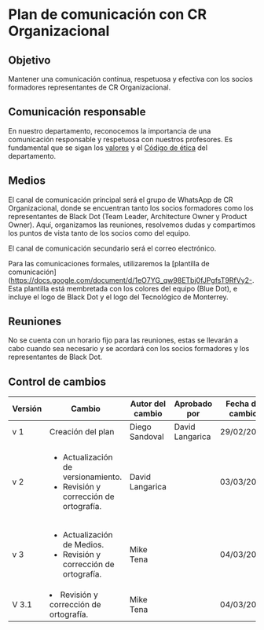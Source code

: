 # Plan de comunicación con CR Organizacional

## Objetivo

Mantener una comunicación continua, respetuosa y efectiva con los socios formadores representantes de CR Organizacional.

## Comunicación responsable

En nuestro departamento, reconocemos la importancia de una comunicación responsable y respetuosa con nuestros profesores. Es fundamental que se sigan los [valores](https://github.com/Black-Dot-2024/docs/wiki/Misión,-Visión,-Valores-y-Objetivos:) y el [Código de ética](www.blackdot/codigoEtica) del departamento.

## Medios

El canal de comunicación principal será el grupo de WhatsApp de CR Organizacional, donde se encuentran tanto los socios formadores como los representantes de Black Dot (Team Leader, Architecture Owner y Product Owner). Aquí, organizamos las reuniones, resolvemos dudas y compartimos los puntos de vista tanto de los socios como del equipo.

El canal de comunicación secundario será el correo electrónico.

Para las comunicaciones formales,  utilizaremos la [plantilla de comunicación](https://docs.google.com/document/d/1eO7YG_qw98ETbj0fJPgfsT9RfVy2-. Esta plantilla está membretada con los colores del equipo (Blue Dot), e incluye el logo de Black Dot y el logo del Tecnológico de Monterrey.

## Reuniones

No se cuenta con un horario fijo para las reuniones, estas se llevarán a cabo cuando sea necesario y se acordará con los socios formadores y los representantes de Black Dot.

## Control de cambios

| Versión | Cambio            | Autor del cambio | Aprobado por | Fecha de cambio |
| ------- | ----------------- | ---------------- | ------------ | --------------- |
| v 1 | Creación del plan | Diego Sandoval   | David Langarica             | 29/02/2024      |
| v 2 | <ul> <li>Actualización de versionamiento.</li> <li>Revisión y corrección de ortografía.</li> </ul> | David Langarica    |             | 03/03/2024      |
| v 3 | <ul> <li>Actualización de Medios.</li> <li>Revisión y corrección de ortografía.</li> </ul> | Mike Tena|             | 04/03/2024      |
| V 3.1 | <li>Revisión y corrección de ortografía.</li> </ul> | Mike Tena|             | 04/03/2024      |
